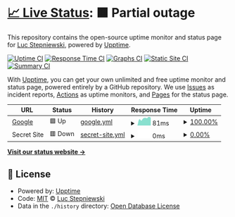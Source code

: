 # [📈 Live Status](https://lstep.github.io/Upmonit): <!--live status--> **🟧 Partial outage**

This repository contains the open-source uptime monitor and status page for [Luc Stepniewski](http://www.banquise.org/), powered by [Upptime](https://github.com/upptime/upptime).

[![Uptime CI](https://github.com/lstep/Upmonit/workflows/Uptime%20CI/badge.svg)](https://github.com/lstep/Upmonit/actions?query=workflow%3A%22Uptime+CI%22)
[![Response Time CI](https://github.com/lstep/Upmonit/workflows/Response%20Time%20CI/badge.svg)](https://github.com/lstep/Upmonit/actions?query=workflow%3A%22Response+Time+CI%22)
[![Graphs CI](https://github.com/lstep/Upmonit/workflows/Graphs%20CI/badge.svg)](https://github.com/lstep/Upmonit/actions?query=workflow%3A%22Graphs+CI%22)
[![Static Site CI](https://github.com/lstep/Upmonit/workflows/Static%20Site%20CI/badge.svg)](https://github.com/lstep/Upmonit/actions?query=workflow%3A%22Static+Site+CI%22)
[![Summary CI](https://github.com/lstep/Upmonit/workflows/Summary%20CI/badge.svg)](https://github.com/lstep/Upmonit/actions?query=workflow%3A%22Summary+CI%22)

With [Upptime](https://upptime.js.org), you can get your own unlimited and free uptime monitor and status page, powered entirely by a GitHub repository. We use [Issues](https://github.com/lstep/Upmonit/issues) as incident reports, [Actions](https://github.com/lstep/Upmonit/actions) as uptime monitors, and [Pages](https://lstep.github.io/Upmonit) for the status page.

<!--start: status pages-->
<!-- This summary is generated by Upptime (https://github.com/upptime/upptime) -->
<!-- Do not edit this manually, your changes will be overwritten -->
<!-- prettier-ignore -->
| URL | Status | History | Response Time | Uptime |
| --- | ------ | ------- | ------------- | ------ |
| <img alt="" src="https://icons.duckduckgo.com/ip3/www.google.com.ico" height="13"> [Google](https://www.google.com) | 🟩 Up | [google.yml](https://github.com/lstep/Upmonit/commits/HEAD/history/google.yml) | <details><summary><img alt="Response time graph" src="./graphs/google/response-time-week.png" height="20"> 81ms</summary><br><a href="https://lstep.github.io/Upmonit/history/google"><img alt="Response time 112" src="https://img.shields.io/endpoint?url=https%3A%2F%2Fraw.githubusercontent.com%2Flstep%2FUpmonit%2FHEAD%2Fapi%2Fgoogle%2Fresponse-time.json"></a><br><a href="https://lstep.github.io/Upmonit/history/google"><img alt="24-hour response time 84" src="https://img.shields.io/endpoint?url=https%3A%2F%2Fraw.githubusercontent.com%2Flstep%2FUpmonit%2FHEAD%2Fapi%2Fgoogle%2Fresponse-time-day.json"></a><br><a href="https://lstep.github.io/Upmonit/history/google"><img alt="7-day response time 81" src="https://img.shields.io/endpoint?url=https%3A%2F%2Fraw.githubusercontent.com%2Flstep%2FUpmonit%2FHEAD%2Fapi%2Fgoogle%2Fresponse-time-week.json"></a><br><a href="https://lstep.github.io/Upmonit/history/google"><img alt="30-day response time 90" src="https://img.shields.io/endpoint?url=https%3A%2F%2Fraw.githubusercontent.com%2Flstep%2FUpmonit%2FHEAD%2Fapi%2Fgoogle%2Fresponse-time-month.json"></a><br><a href="https://lstep.github.io/Upmonit/history/google"><img alt="1-year response time 111" src="https://img.shields.io/endpoint?url=https%3A%2F%2Fraw.githubusercontent.com%2Flstep%2FUpmonit%2FHEAD%2Fapi%2Fgoogle%2Fresponse-time-year.json"></a></details> | <details><summary><a href="https://lstep.github.io/Upmonit/history/google">100.00%</a></summary><a href="https://lstep.github.io/Upmonit/history/google"><img alt="All-time uptime 100.00%" src="https://img.shields.io/endpoint?url=https%3A%2F%2Fraw.githubusercontent.com%2Flstep%2FUpmonit%2FHEAD%2Fapi%2Fgoogle%2Fuptime.json"></a><br><a href="https://lstep.github.io/Upmonit/history/google"><img alt="24-hour uptime 100.00%" src="https://img.shields.io/endpoint?url=https%3A%2F%2Fraw.githubusercontent.com%2Flstep%2FUpmonit%2FHEAD%2Fapi%2Fgoogle%2Fuptime-day.json"></a><br><a href="https://lstep.github.io/Upmonit/history/google"><img alt="7-day uptime 100.00%" src="https://img.shields.io/endpoint?url=https%3A%2F%2Fraw.githubusercontent.com%2Flstep%2FUpmonit%2FHEAD%2Fapi%2Fgoogle%2Fuptime-week.json"></a><br><a href="https://lstep.github.io/Upmonit/history/google"><img alt="30-day uptime 100.00%" src="https://img.shields.io/endpoint?url=https%3A%2F%2Fraw.githubusercontent.com%2Flstep%2FUpmonit%2FHEAD%2Fapi%2Fgoogle%2Fuptime-month.json"></a><br><a href="https://lstep.github.io/Upmonit/history/google"><img alt="1-year uptime 100.00%" src="https://img.shields.io/endpoint?url=https%3A%2F%2Fraw.githubusercontent.com%2Flstep%2FUpmonit%2FHEAD%2Fapi%2Fgoogle%2Fuptime-year.json"></a></details>
| <img alt="" src="https://icons.duckduckgo.com/ip3/null.ico" height="13"> Secret Site | 🟥 Down | [secret-site.yml](https://github.com/lstep/Upmonit/commits/HEAD/history/secret-site.yml) | <details><summary><img alt="Response time graph" src="./graphs/secret-site/response-time-week.png" height="20"> 0ms</summary><br><a href="https://lstep.github.io/Upmonit/history/secret-site"><img alt="Response time 0" src="https://img.shields.io/endpoint?url=https%3A%2F%2Fraw.githubusercontent.com%2Flstep%2FUpmonit%2FHEAD%2Fapi%2Fsecret-site%2Fresponse-time.json"></a><br><a href="https://lstep.github.io/Upmonit/history/secret-site"><img alt="24-hour response time 0" src="https://img.shields.io/endpoint?url=https%3A%2F%2Fraw.githubusercontent.com%2Flstep%2FUpmonit%2FHEAD%2Fapi%2Fsecret-site%2Fresponse-time-day.json"></a><br><a href="https://lstep.github.io/Upmonit/history/secret-site"><img alt="7-day response time 0" src="https://img.shields.io/endpoint?url=https%3A%2F%2Fraw.githubusercontent.com%2Flstep%2FUpmonit%2FHEAD%2Fapi%2Fsecret-site%2Fresponse-time-week.json"></a><br><a href="https://lstep.github.io/Upmonit/history/secret-site"><img alt="30-day response time 0" src="https://img.shields.io/endpoint?url=https%3A%2F%2Fraw.githubusercontent.com%2Flstep%2FUpmonit%2FHEAD%2Fapi%2Fsecret-site%2Fresponse-time-month.json"></a><br><a href="https://lstep.github.io/Upmonit/history/secret-site"><img alt="1-year response time 0" src="https://img.shields.io/endpoint?url=https%3A%2F%2Fraw.githubusercontent.com%2Flstep%2FUpmonit%2FHEAD%2Fapi%2Fsecret-site%2Fresponse-time-year.json"></a></details> | <details><summary><a href="https://lstep.github.io/Upmonit/history/secret-site">0.00%</a></summary><a href="https://lstep.github.io/Upmonit/history/secret-site"><img alt="All-time uptime 15.03%" src="https://img.shields.io/endpoint?url=https%3A%2F%2Fraw.githubusercontent.com%2Flstep%2FUpmonit%2FHEAD%2Fapi%2Fsecret-site%2Fuptime.json"></a><br><a href="https://lstep.github.io/Upmonit/history/secret-site"><img alt="24-hour uptime 0.00%" src="https://img.shields.io/endpoint?url=https%3A%2F%2Fraw.githubusercontent.com%2Flstep%2FUpmonit%2FHEAD%2Fapi%2Fsecret-site%2Fuptime-day.json"></a><br><a href="https://lstep.github.io/Upmonit/history/secret-site"><img alt="7-day uptime 0.00%" src="https://img.shields.io/endpoint?url=https%3A%2F%2Fraw.githubusercontent.com%2Flstep%2FUpmonit%2FHEAD%2Fapi%2Fsecret-site%2Fuptime-week.json"></a><br><a href="https://lstep.github.io/Upmonit/history/secret-site"><img alt="30-day uptime 0.00%" src="https://img.shields.io/endpoint?url=https%3A%2F%2Fraw.githubusercontent.com%2Flstep%2FUpmonit%2FHEAD%2Fapi%2Fsecret-site%2Fuptime-month.json"></a><br><a href="https://lstep.github.io/Upmonit/history/secret-site"><img alt="1-year uptime 0.00%" src="https://img.shields.io/endpoint?url=https%3A%2F%2Fraw.githubusercontent.com%2Flstep%2FUpmonit%2FHEAD%2Fapi%2Fsecret-site%2Fuptime-year.json"></a></details>

<!--end: status pages-->

[**Visit our status website →**](https://lstep.github.io/Upmonit)

## 📄 License

- Powered by: [Upptime](https://github.com/upptime/upptime)
- Code: [MIT](./LICENSE) © [Luc Stepniewski](http://www.banquise.org/)
- Data in the `./history` directory: [Open Database License](https://opendatacommons.org/licenses/odbl/1-0/)
